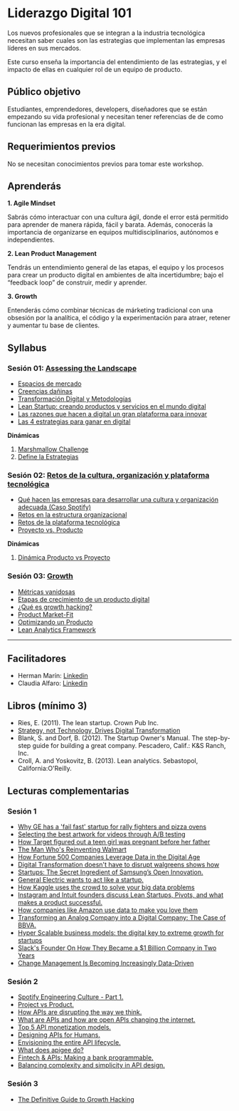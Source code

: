 # Liderazgo Digital 101

Los nuevos profesionales que se integran a la industria tecnológica 
necesitan saber cuales son las estrategias que implementan las empresas 
líderes en sus mercados. 

Este curso enseña la importancia del entendimiento de las estrategias, 
y el impacto de ellas en cualquier rol de un equipo de producto.


## Público objetivo

Estudiantes, emprendedores, developers, diseñadores que se están empezando
su vida profesional y necesitan tener referencias de de como funcionan las 
empresas en la era digital.

## Requerimientos previos

No se necesitan conocimientos previos para tomar este workshop.

## Aprenderás

**1. Agile Mindset**

Sabrás cómo interactuar con una cultura ágil, donde el error está permitido para
aprender de manera rápida, fácil y barata. Además, conocerás la importancia
de organizarse en equipos multidisciplinarios, autónomos e independientes.

**2. Lean Product Management**

Tendrás un entendimiento general de las etapas, el equipo y los procesos
para crear un producto digital en ambientes de alta incertidumbre; bajo el
“feedback loop” de construir, medir y aprender.

**3. Growth**

Entenderás cómo combinar técnicas de márketing tradicional con una obsesión
por la analítica, el código y la experimentación para atraer, retener y
aumentar tu base de clientes.

## Syllabus

### Sesión 01: [Assessing the Landscape](https://github.com/Laboratoria/curso-liderazgo-digital-101/tree/udechile/01-assesing-the-landscape)

- [Espacios de mercado](https://github.com/Laboratoria/curso-liderazgo-digital-101/tree/udechile/01-assesing-the-landscape/espacio-de-mercado)
- [Creencias dañinas](https://github.com/Laboratoria/curso-liderazgo-digital-101/tree/udechile/01-assesing-the-landscape/creencias-daninas)
- [Transformación Digital y Metodologías](https://github.com/Laboratoria/curso-liderazgo-digital-101/tree/udechile/01-assesing-the-landscape/transformacion-digital)
- [Lean Startup: creando productos y servicios en el mundo digital](https://github.com/Laboratoria/curso-liderazgo-digital-101/tree/udechile/01-assesing-the-landscape/lean-desarrollando-productos-y-servicios)
- [Las razones que hacen a digital un gran plataforma para innovar](https://github.com/Laboratoria/curso-liderazgo-digital-101/tree/udechile/01-assesing-the-landscape/las-razones-que-hacen-a-digital-un-gran-plataforma-para-innovar)
- [Las 4 estrategias para ganar en digital](https://github.com/Laboratoria/curso-liderazgo-digital-101/tree/udechile/01-assesing-the-landscape/las-4-estrategias-para-ganar-en-digital)

**Dinámicas**
1. [Marshmallow Challenge](https://github.com/Laboratoria/curso-liderazgo-digital-101/tree/udechile/01-assesing-the-landscape/dinamica-1-marshmallow-challenge)
2. [Define la Estrategias](https://github.com/Laboratoria/curso-liderazgo-digital-101/tree/udechile/01-assesing-the-landscape/dinamica-2-define-la-estrategia)

### Sesión 02: [Retos de la cultura, organización y plataforma tecnológica](https://github.com/Laboratoria/curso-liderazgo-digital-101/tree/udechile/02-retos-de-la-cultura-organizacion-y-plataforma-tecnologica)

- [Qué hacen las empresas para desarrollar una cultura y organización adecuada (Caso Spotify)](https://github.com/Laboratoria/curso-liderazgo-digital-101/tree/udechile/02-retos-de-la-cultura-organizacion-y-plataforma-tecnologica/que-hacen-las-empresas-para-desarrollar-una-cultura-y-organizacion-adecuada)
- [Retos en la estructura organizacional](https://github.com/Laboratoria/curso-liderazgo-digital-101/tree/udechile/02-retos-de-la-cultura-organizacion-y-plataforma-tecnologica/retos-en-la-estructura-organizacion) 
- [Retos de la plataforma tecnológica](https://github.com/Laboratoria/curso-liderazgo-digital-101/tree/udechile/02-retos-de-la-cultura-organizacion-y-plataforma-tecnologica/retos-de-la-plataforma-tecnologica)
- [Proyecto vs. Producto](https://github.com/Laboratoria/curso-liderazgo-digital-101/tree/udechile/02-retos-de-la-cultura-organizacion-y-plataforma-tecnologica/proyecto-producto)

**Dinámicas**
1. [Dinámica Producto vs Proyecto](https://github.com/Laboratoria/curso-liderazgo-digital-101/tree/udechile/02-retos-de-la-cultura-organizacion-y-plataforma-tecnologica/dinamica-producto-vs-proyecto)


### Sesión 03: [Growth](https://github.com/Laboratoria/curso-liderazgo-digital-101/tree/udechile/03-growth)

- [Métricas vanidosas](https://github.com/Laboratoria/curso-liderazgo-digital-101/tree/udechile/03-growth/metricas-vanidosas)
- [Etapas de crecimiento de un producto digital](https://github.com/Laboratoria/curso-liderazgo-digital-101/tree/udechile/03-growth/etapas-de-crecimiento-de-un-producto-digital)
- [¿Qué es growth hacking?](https://github.com/Laboratoria/curso-liderazgo-digital-101/tree/udechile/03-growth/que-es-growth-hacking)
- [Product Market-Fit](https://github.com/Laboratoria/curso-liderazgo-digital-101/tree/udechile/03-growth/product-market-fit)
- [Optimizando un Producto](https://github.com/Laboratoria/curso-liderazgo-digital-101/tree/udechile/03-growth/optimizando-un-producto)
- [Lean Analytics Framework](https://github.com/Laboratoria/curso-liderazgo-digital-101/tree/udechile/03-growth/lean-analytics-framework)



***

## Facilitadores

- Herman Marín: [Linkedin](https://www.linkedin.com/in/herman-marin/)
- Claudia Alfaro: [Linkedin](https://www.linkedin.com/in/claudiaalfaro/)

## Libros (mínimo 3)

- Ries, E. (2011). The lean startup. Crown Pub Inc.
- [Strategy, not Technology, Drives Digital Transformation](http://sloanreview.mit.edu/projects/strategy-drives-digital-transformation/)
- Blank, S. and Dorf, B. (2012). The Startup Owner's Manual.
  The step-by-step guide for building a great company.
  Pescadero, Calif.: K&S Ranch, Inc.
- Croll, A. and Yoskovitz, B. (2013). Lean analytics. Sebastopol,
  California:O'Reilly.

## Lecturas complementarias

### Sesión 1

- [Why GE has a 'fail fast' startup for rally fighters and pizza ovens](http://www.wired.co.uk/article/ge-startup-fail-fast-crowdsourcing)
- [Selecting the best artwork for videos through A/B testing](http://techblog.netflix.com/2016/05/selecting-best-artwork-for-videos.html)
- [How Target figured out a teen girl was pregnant before her father](https://www.forbes.com/sites/kashmirhill/2012/02/16/how-target-figured-out-a-teen-girl-was-pregnant-before-her-father-did/#77ab60556668)
- [The Man Who's Reinventing Walmart](http://fortune.com/2015/06/04/walmart-ceo-doug-mcmillon/)
- [How Fortune 500 Companies Leverage Data in the Digital Age](https://drive.google.com/file/d/0BwVQmf2PwJM3YzJYeXYwcGRwVlk/view)
- [Digital Transformation doesn't have to disrupt walgreens shows how](https://www.forbes.com/sites/benkepes/2014/10/09/digital-transformation-doesnt-have-to-disrupt-walgreens-shows-how/#3d8b41966d38)
- [Startups: The Secret Ingredient of Samsung’s Open Innovation.](https://news.samsung.com/global/startups-the-secret-ingredient-of-samsungs-open-innovation)
- [General Electric wants to act like a startup.](https://www.bloomberg.com/news/articles/2014-08-07/ge-taps-lean-startup-ideas-for-faster-cheaper-product-rollout)
- [How Kaggle uses the crowd to solve your big data problems](https://www.inc.com/magazine201403/darren-dahl/big-data-crowdsourcing-kaggle.html)
- [Instagram and Intuit founders discuss Lean Startups, Pivots, and what makes a product successful.](https://techcrunch.com/2011/09/13/instagram-and-intuit-founders-discuss-lean-startups-pivots-and-what-makes-a-product-successful/)
- [How companies like Amazon use data to make you love them](https://www.fastcodesign.com/1669551/how-companies-like-amazon-use-big-data-to-make-you-love-them)
- [Transforming an Analog Company into a Digital Company: The Case of BBVA.](https://www.technologyreview.com/s/535711/transforming-an-analog-company-into-a-digital-company-the-case-of-bbva/)
- [Hyper Scalable business models: the digital key to extreme growth for startups](https://www.linkedin.com/pulse/hyper-scalable-business-models-digital-key-extreme-growth-omar-mohout)
- [Slack's Founder On How They Became a $1 Billion Company in Two Years](https://www.fastcompany.com/3041905/slacks-founder-on-how-they-became-a-1-billion-company-in-two-years)
- [Change Management Is Becoming Increasingly Data-Driven](https://hbr.org/2017/10/change-management-is-becoming-increasingly-data-driven-companies-arent-ready)

### Sesión 2

- [Spotify Engineering Culture - Part 1.](https://labs.spotify.com/2014/03/27/spotify-engineering-culture-part-1/)
- [Project vs Product.](https://www.thoughtworks.com/insights/blog/project-vs-product)
- [How APIs are disrupting the way we think.](https://nordicapis.com/how-apis-are-disrupting-the-way-we-think/)
- [What are APIs and how are open APIs changing the internet.](http://www.makeuseof.com/tag/api-good-technology-explained/)
- [Top 5 API monetization models.](https://nordicapis.com/top-5-api-monetization-models/)
- [Designing APIs for Humans.](https://nordicapis.com/designing-apis-humans/)
- [Envisioning the entire API lifecycle.](https://nordicapis.com/envisioning-the-entire-api-lifecycle/)
- [What does apigee do?](https://www.quora.com/What-does-Apigee-do)
- [Fintech & APIs: Making a bank programmable.](https://nordicapis.com/fintech-and-apis-making-a-bank-programmable/)
- [Balancing complexity and simplicity in API design.](https://nordicapis.com/balancing-complexity-and-simplicity-in-api-design/)

### Sesión 3

- [The Definitive Guide to Growth Hacking](https://www.quicksprout.com/the-definitive-guide-to-growth-hacking-chapter-1/)

